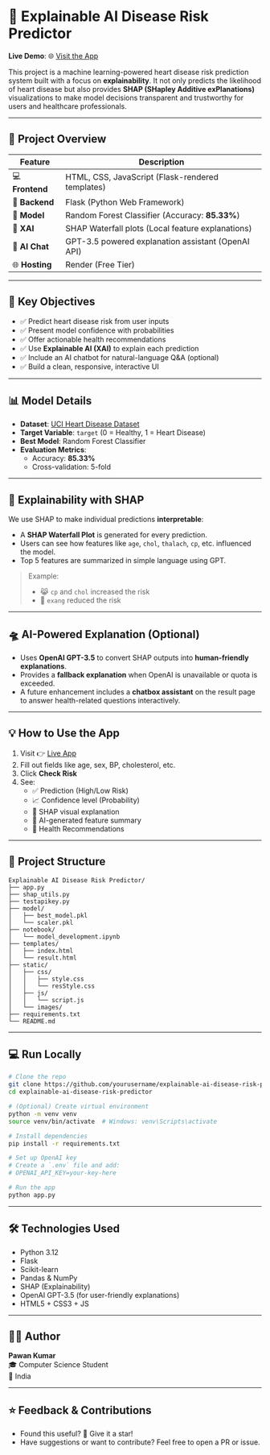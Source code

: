 # 🧠 Explainable AI Disease Risk Predictor

**Live Demo**: 🌐 [Visit the App](https://explainable-ai-disease-risk-predictor.onrender.com)

This project is a machine learning-powered heart disease risk prediction system built with a focus on **explainability**. It not only predicts the likelihood of heart disease but also provides **SHAP (SHapley Additive exPlanations)** visualizations to make model decisions transparent and trustworthy for users and healthcare professionals.

---

## 🚀 Project Overview

| Feature         | Description                                      |
|----------------|--------------------------------------------------|
| 💻 **Frontend** | HTML, CSS, JavaScript (Flask-rendered templates) |
| 🔮 **Backend**  | Flask (Python Web Framework)                     |
| 🤖 **Model**    | Random Forest Classifier (Accuracy: **85.33%**) |
| 🧠 **XAI**      | SHAP Waterfall plots (Local feature explanations) |
| 🚨 **AI Chat**  | GPT-3.5 powered explanation assistant (OpenAI API) |
| 🌐 **Hosting**  | Render (Free Tier)                               |

---

## 🎯 Key Objectives

- ✅ Predict heart disease risk from user inputs
- ✅ Present model confidence with probabilities
- ✅ Offer actionable health recommendations
- ✅ Use **Explainable AI (XAI)** to explain each prediction
- ✅ Include an AI chatbot for natural-language Q&A (optional)
- ✅ Build a clean, responsive, interactive UI

---

## 📊 Model Details

- **Dataset**: [UCI Heart Disease Dataset](https://archive.ics.uci.edu/ml/datasets/heart+Disease)
- **Target Variable**: `target` (0 = Healthy, 1 = Heart Disease)
- **Best Model**: Random Forest Classifier
- **Evaluation Metrics**:
  - Accuracy: **85.33%**
  - Cross-validation: 5-fold

---

## 🧠 Explainability with SHAP

We use SHAP to make individual predictions **interpretable**:

- A **SHAP Waterfall Plot** is generated for every prediction.
- Users can see how features like `age`, `chol`, `thalach`, `cp`, etc. influenced the model.
- Top 5 features are summarized in simple language using GPT.

> Example:
> - 😹 `cp` and `chol` increased the risk
> - 👟 `exang` reduced the risk

---

## 🛸️ AI-Powered Explanation (Optional)

- Uses **OpenAI GPT-3.5** to convert SHAP outputs into **human-friendly explanations**.
- Provides a **fallback explanation** when OpenAI is unavailable or quota is exceeded.
- A future enhancement includes a **chatbox assistant** on the result page to answer health-related questions interactively.

---

## 💡 How to Use the App

1. Visit 👉 [Live App](https://explainable-ai-disease-risk-predictor.onrender.com)
2. Fill out fields like age, sex, BP, cholesterol, etc.
3. Click **Check Risk**
4. See:
   - ✅ Prediction (High/Low Risk)
   - 📈 Confidence level (Probability)
   - 🧠 SHAP visual explanation
   - 💬 AI-generated feature summary
   - 🦥 Health Recommendations

---

## 📁 Project Structure

```
Explainable AI Disease Risk Predictor/
├── app.py
├── shap_utils.py
├── testapikey.py
├── model/
│   ├── best_model.pkl
│   └── scaler.pkl
├── notebook/
│   └── model_development.ipynb
├── templates/
│   ├── index.html
│   └── result.html
├── static/
│   ├── css/
│   │   ├── style.css
│   │   └── resStyle.css
│   ├── js/
│   │   └── script.js
│   └── images/
├── requirements.txt
└── README.md
```

---

## 💻 Run Locally

```bash
# Clone the repo
git clone https://github.com/yourusername/explainable-ai-disease-risk-predictor.git
cd explainable-ai-disease-risk-predictor

# (Optional) Create virtual environment
python -m venv venv
source venv/bin/activate  # Windows: venv\Scripts\activate

# Install dependencies
pip install -r requirements.txt

# Set up OpenAI key
# Create a `.env` file and add:
# OPENAI_API_KEY=your-key-here

# Run the app
python app.py
```

---

## 🛠️ Technologies Used

- Python 3.12
- Flask
- Scikit-learn
- Pandas & NumPy
- SHAP (Explainability)
- OpenAI GPT-3.5 (for user-friendly explanations)
- HTML5 + CSS3 + JS

---

## 👨‍💻 Author

**Pawan Kumar**  
🎓 Computer Science Student  
📍 India

---

## ⭐ Feedback & Contributions

- Found this useful? 🌟 Give it a star!
- Have suggestions or want to contribute? Feel free to open a PR or issue.
